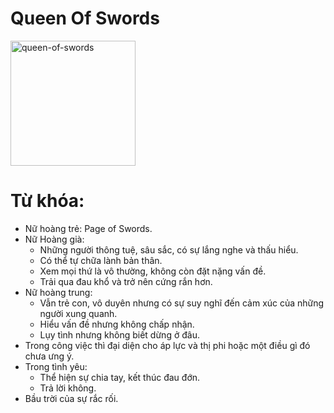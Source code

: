 # Queen Of Swords

<img style="width: 200px;" alt="queen-of-swords"
  src="https://www.alittlesparkofjoy.com/wp-content/uploads/2019/11/queen-of-swords-tarot.jpg">

**Từ khóa:**
===

* Nữ hoàng trẻ: Page of Swords.
* Nữ Hoàng già:
  * Những người thông tuệ, sâu sắc, có sự lắng nghe và thấu hiểu.
  * Có thể tự chữa lành bản thân.
  * Xem mọi thứ là vô thường, không còn đặt nặng vấn đề.
  * Trải qua đau khổ và trở nên cứng rắn hơn.
* Nữ hoàng trung:
  * Vẫn trẻ con, vô duyên nhưng có sự suy nghĩ đến cảm xúc của những người xung quanh.
  * Hiểu vấn đề nhưng không chấp nhận.
  * Lụy tình nhưng không biết dừng ở đâu.
* Trong công việc thì đại diện cho áp lực và thị phi hoặc một điều gì đó chưa ưng ý.
* Trong tình yêu:
  * Thể hiện sự chia tay, kết thúc đau đớn.
  * Trả lời không.
* Bầu trời của sự rắc rối.

